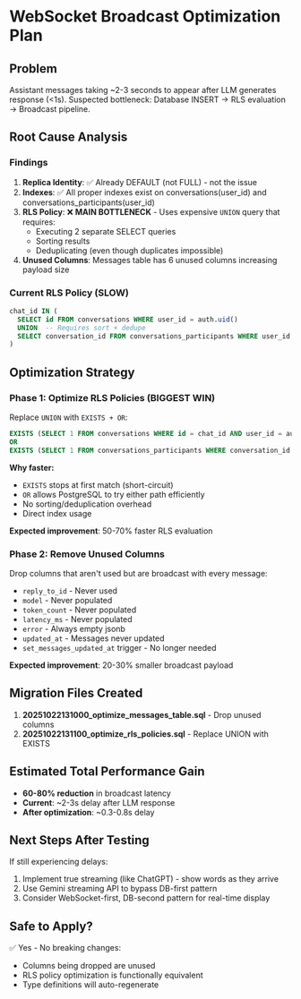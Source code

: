 # WebSocket Broadcast Optimization Plan

## Problem
Assistant messages taking ~2-3 seconds to appear after LLM generates response (<1s). 
Suspected bottleneck: Database INSERT → RLS evaluation → Broadcast pipeline.

## Root Cause Analysis

### Findings
1. **Replica Identity**: ✅ Already DEFAULT (not FULL) - not the issue
2. **Indexes**: ✅ All proper indexes exist on conversations(user_id) and conversations_participants(user_id)
3. **RLS Policy**: ❌ **MAIN BOTTLENECK** - Uses expensive `UNION` query that requires:
   - Executing 2 separate SELECT queries
   - Sorting results
   - Deduplicating (even though duplicates impossible)
4. **Unused Columns**: Messages table has 6 unused columns increasing payload size

### Current RLS Policy (SLOW)
```sql
chat_id IN (
  SELECT id FROM conversations WHERE user_id = auth.uid()
  UNION  -- Requires sort + dedupe
  SELECT conversation_id FROM conversations_participants WHERE user_id = auth.uid()
)
```

## Optimization Strategy

### Phase 1: Optimize RLS Policies (BIGGEST WIN)
Replace `UNION` with `EXISTS + OR`:
```sql
EXISTS (SELECT 1 FROM conversations WHERE id = chat_id AND user_id = auth.uid())
OR
EXISTS (SELECT 1 FROM conversations_participants WHERE conversation_id = chat_id AND user_id = auth.uid())
```

**Why faster:**
- `EXISTS` stops at first match (short-circuit)
- `OR` allows PostgreSQL to try either path efficiently
- No sorting/deduplication overhead
- Direct index usage

**Expected improvement**: 50-70% faster RLS evaluation

### Phase 2: Remove Unused Columns
Drop columns that aren't used but are broadcast with every message:
- `reply_to_id` - Never used
- `model` - Never populated
- `token_count` - Never populated
- `latency_ms` - Never populated
- `error` - Always empty jsonb
- `updated_at` - Messages never updated
- `set_messages_updated_at` trigger - No longer needed

**Expected improvement**: 20-30% smaller broadcast payload

## Migration Files Created

1. **20251022131000_optimize_messages_table.sql** - Drop unused columns
2. **20251022131100_optimize_rls_policies.sql** - Replace UNION with EXISTS

## Estimated Total Performance Gain
- **60-80% reduction** in broadcast latency
- **Current**: ~2-3s delay after LLM response
- **After optimization**: ~0.3-0.8s delay

## Next Steps After Testing

If still experiencing delays:
1. Implement true streaming (like ChatGPT) - show words as they arrive
2. Use Gemini streaming API to bypass DB-first pattern
3. Consider WebSocket-first, DB-second pattern for real-time display

## Safe to Apply?
✅ Yes - No breaking changes:
- Columns being dropped are unused
- RLS policy optimization is functionally equivalent
- Type definitions will auto-regenerate

